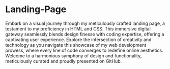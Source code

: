 # Landing-Page
Embark on a visual journey through my meticulously crafted landing page, a testament to my proficiency in HTML and CSS. This immersive digital gateway seamlessly blends design finesse with coding expertise, offering a captivating user experience. Explore the intersection of creativity and technology as you navigate this showcase of my web development prowess, where every line of code converges to redefine online aesthetics. Welcome to a harmonious symphony of design and functionality, meticulously curated and proudly presented on GitHub.
